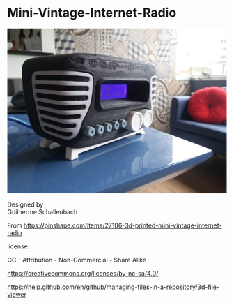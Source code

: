 # Mini-Vintage-Internet-Radio

![photo](container_mini-vintage-internet-radio-3d-printing-105418.jpg)

Designed by  
Guilherme Schallenbach


From  https://pinshape.com/items/27106-3d-printed-mini-vintage-internet-radio


license:

CC - Attribution - Non-Commercial - Share Alike

https://creativecommons.org/licenses/by-nc-sa/4.0/




https://help.github.com/en/github/managing-files-in-a-repository/3d-file-viewer
